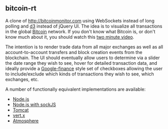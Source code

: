## bitcoin-rt

A clone of http://bitcoinmonitor.com using WebSockets instead of long polling
and [d3][] instead of jQuery UI. The idea is to visualize all transactions
in the global [Bitcoin][] network. If you don't know what Bitcoin is, or don't
know much about it, you should watch this [two minute video][video].

The intention is to render trade data from all major exchanges as well as all
account-to-account transfers and block creation events from the blockchain.
The UI should eventually allow users to determine via a slider the date range
they wish to see, hover for detailed transaction data, and ideally provide a
[Google-finance][] style set of checkboxes allowing the user to include/exclude
which kinds of transactions they wish to see, which exchanges, etc.

A number of functionally equivalent implementations are available:
* [Node.js](bitcoin-rt/tree/master/node)
* [Node.js with sockJS](bitcoin-rt/tree/master/node-sockjs)
* [Tomcat](bitcoin-rt/tree/master/java-servlet)
* [vert.x](bitcoin-rt/tree/master/java-vertx)
* [Atmosphere](bitcoin-rt/tree/master/atmosphere)

[d3]: http://d3js.org
[bitcoin]: http://bitcoin.org
[video]: http://www.weusecoins.com
[mtgox]: https://mtgox.com
[google-finance]: http://www.google.com/finance
